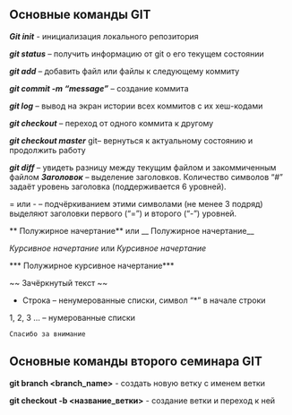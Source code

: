 ## Основные команды GIT

***Git init*** - инициализация локального репозитория

***git status*** – получить информацию от git о его текущем состоянии

***git add*** – добавить файл или файлы к следующему коммиту

***git commit -m “message”*** – создание коммита

***git log*** – вывод на экран истории всех коммитов с их хеш-кодами

***git checkout*** – переход от одного коммита к другому

***git checkout master*** git– вернуться к актуальному состоянию и продолжить работу

***git diff*** – увидеть разницу между текущим файлом и закоммиченным файлом
 ***Заголовок*** – выделение заголовков. Количество символов “#” задаёт уровень заголовка  (поддерживается 6 уровней).

= или - – подчёркиванием этими символами (не менее 3 подряд) выделяют заголовки  первого (“=”) и второго (“-”) уровней.

** Полужирное начертание** или __ Полужирное начертание__

*Курсивное начертание* или _Курсивное начертание_

*** Полужирное курсивное начертание***

~~ Зачёркнутый текст ~~

 *  Строка – ненумерованные списки, символ “*” в начале строки

1, 2, 3 … – нумерованные списки

    Спасибо за внимание 


## Основные команды второго семинара GIT

**git branch <branch_name>** - создать новую ветку с именем ветки 

**git checkout  -b <название_ветки>** - создание ветки и переход к ней

